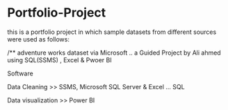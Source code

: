 # Portfolio-Project
this is a portfolio project in which sample datasets from different sources were used as follows:

 /** adventure works dataset via Microsoft ..  a Guided Project by Ali ahmed using SQL(SSMS) , Excel  & Pwoer BI 
      
      
Software 

Data Cleaning      >> SSMS, Microsoft SQL Server & Excel ... SQL 

Data visualization >> Power BI
      
